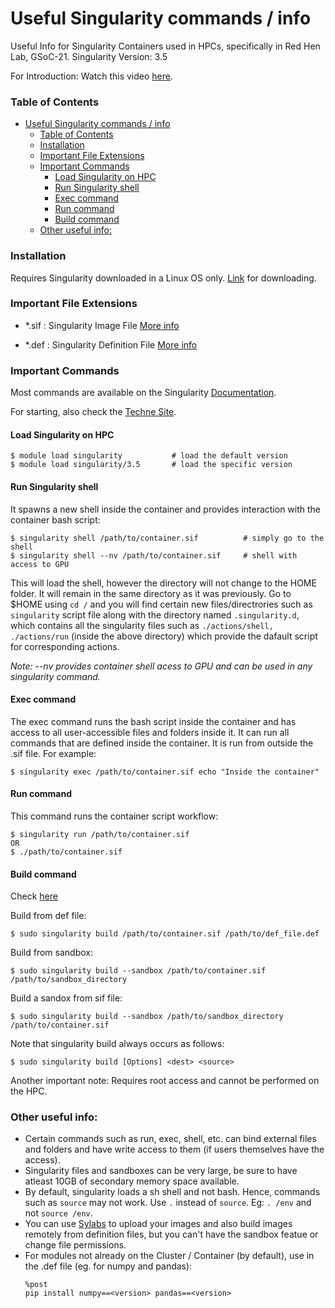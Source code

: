 # Useful Singularity commands / info

Useful Info for Singularity Containers used in HPCs, specifically in Red Hen Lab, GSoC-21. Singularity Version: 3.5

For Introduction: Watch this video [here](https://www.youtube.com/watch?v=vEjLuX0ClN0).

### Table of Contents

- [Useful Singularity commands / info](#useful-singularity-commands--info)
    - [Table of Contents](#table-of-contents)
    - [Installation](#installation)
    - [Important File Extensions](#important-file-extensions)
    - [Important Commands](#important-commands)
      - [Load Singularity on HPC](#load-singularity-on-hpc)
      - [Run Singularity shell](#run-singularity-shell)
      - [Exec command](#exec-command)
      - [Run command](#run-command)
      - [Build command](#build-command)
    - [Other useful info:](#other-useful-info)

### Installation

Requires Singularity downloaded in a Linux OS only. [Link](https://singularity.hpcng.org/user-docs/3.5/quick_start.html) for downloading.

### Important File Extensions

- \*.sif : Singularity Image File [More info](https://singularity.hpcng.org/user-docs/3.5/quick_start.html#interact-with-images)

- \*.def : Singularity Definition File [More info](https://singularity.hpcng.org/user-docs/3.5/definition_files.html)

### Important Commands

Most commands are available on the Singularity [Documentation](https://singularity.hpcng.org/user-docs/3.5/introduction.html).

For starting, also check the [Techne Site](https://sites.google.com/case.edu/techne-public-site/singularity).

#### Load Singularity on HPC

```
$ module load singularity           # load the default version
$ module load singularity/3.5       # load the specific version
```

#### Run Singularity shell

It spawns a new shell inside the container and provides interaction with the container bash script:

```
$ singularity shell /path/to/container.sif          # simply go to the shell
$ singularity shell --nv /path/to/container.sif     # shell with access to GPU
```

This will load the shell, however the directory will not change to the HOME folder. It will remain in the same directory as it was previously. Go to $HOME using `cd /` and you will find certain new files/directrories such as `singularity` script file along with the directory named `.singularity.d`, which contains all the singularity files such as `./actions/shell, ./actions/run` (inside the above directory) which provide the dafault script for corresponding actions.

_Note: --nv provides container shell acess to GPU and can be used in any singularity command._

#### Exec command

The exec command runs the bash script inside the container and has access to all user-accessible files and folders inside it. It can run all commands that are defined inside the container. It is run from outside the .sif file.
For example:

```
$ singularity exec /path/to/container.sif echo "Inside the container"
```

#### Run command

This command runs the container script workflow:

```
$ singularity run /path/to/container.sif
OR
$ ./path/to/container.sif
```

#### Build command

Check [here](https://singularity.hpcng.org/user-docs/3.5/build_a_container.html)

Build from def file:
```
$ sudo singularity build /path/to/container.sif /path/to/def_file.def
```
Build from sandbox:
```
$ sudo singularity build --sandbox /path/to/container.sif /path/to/sandbox_directory
```
Build a sandox from sif file:
```
$ sudo singularity build --sandbox /path/to/sandbox_directory /path/to/container.sif
```

Note that singularity build always occurs as follows:
```
$ sudo singularity build [Options] <dest> <source>
```
Another important note: Requires root access and cannot be performed on the HPC.

### Other useful info:

* Certain commands such as run, exec, shell, etc. can bind external files and folders and have write access to them (if users themselves have the access).
* Singularity files and sandboxes can be very large, be sure to have atleast 10GB of secondary memory space available.
* By default, singularity loads a sh shell and not bash. Hence, commands such as `source` may not work. Use `.` instead of `source`. Eg: `. /env` and not `source /env`.
* You can use [Sylabs](https://cloud.sylabs.io/) to upload your images and also build images remotely from definition files, but you can't have the sandbox featue or change file permissions.
* For modules not already on the Cluster / Container (by default), use in the .def file (eg. for numpy and pandas): 
  ```
  %post
  pip install numpy==<version> pandas==<version>
  ```